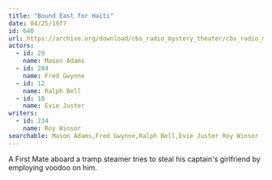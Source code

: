 ```yaml
---
title: "Bound East for Haiti"
date: 04/25/1977
id: 640
url: https://archive.org/download/cbs_radio_mystery_theater/cbs_radio_mystery_theater-0601-0650.zip/cbs_radio_mystery_theater-0601-0650%2Fcbsrmt_0640_bound_east_for_haiti.mp3
actors:  
  - id: 29
    name: Mason Adams  
  - id: 204
    name: Fred Gwynne  
  - id: 12
    name: Ralph Bell  
  - id: 10
    name: Evie Juster
writers:  
  - id: 234
    name: Roy Winsor
searchable: Mason Adams,Fred Gwynne,Ralph Bell,Evie Juster Roy Winsor
---
```

A First Mate aboard a tramp steamer tries to steal his captain's girlfriend by employing voodoo on him.